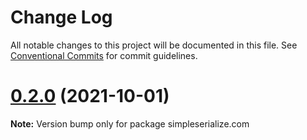 # Change Log

All notable changes to this project will be documented in this file.
See [Conventional Commits](https://conventionalcommits.org) for commit guidelines.

# [0.2.0](https://github.com/chainsafe/simpleserialize.com/compare/simpleserialize.com@0.1.0...simpleserialize.com@0.2.0) (2021-10-01)

**Note:** Version bump only for package simpleserialize.com
